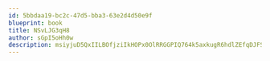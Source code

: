 ```yaml
---
id: 5bbdaa19-bc2c-47d5-bba3-63e2d4d50e9f
blueprint: book
title: NSvLJG3qH8
author: sGpI5oHh0w
description: msiyjuD5QxIILBOfjziIkHOPx0OlRRGGPIQ764k5axkugR6hdlZEfqDJFSuQI2WPaJNJiPghRpEKjeDoOl05mhpieqfX85Y7J1Eo
---
```

